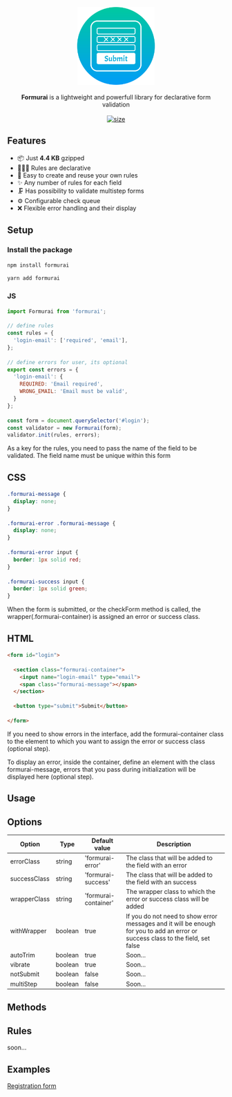 <div align="center">
    <img src="https://raw.githubusercontent.com/Barto-dev/formurai/master/assets/logo.svg" width="180" height="180" alt="Logo" />
</div>
<br>
<div align="center">
<strong>Formurai</strong> is a lightweight and powerfull library for declarative form validation
</div>
<br>

<div align="center">
  <a href="https://bundlephobia.com/package/formurai@0.0.11">
    <img alt="size" src="https://badgen.net/bundlephobia/minzip/formurai" />
  </a>
</div>


## Features

- 📦 Just **4.4 KB** gzipped 
- 👩🏻‍💻 Rules are declarative 
- 📜 Easy to create and reuse your own rules
- ✨ Any number of rules for each field
- 🗜 Has possibility to validate multistep forms
- ⚙️ Configurable check queue
- ❌ Flexible error handling and their display

## Setup
### Install the package
```js
npm install formurai
```

```js
yarn add formurai
```

### JS
```js
import Formurai from 'formurai';

// define rules
const rules = {
  'login-email': ['required', 'email'],
};

// define errors for user, its optional
export const errors = {
  'login-email': {
    REQUIRED: 'Email required',
    WRONG_EMAIL: 'Email must be valid',
  }
};

const form = document.querySelector('#login');
const validator = new Formurai(form);
validator.init(rules, errors);
```

As a key for the rules, you need to pass the name of the field to be validated. The field name must be unique within this form

## CSS
```css
.formurai-message {
  display: none;
}

.formurai-error .formurai-message {
  display: none;
}

.formurai-error input {
  border: 1px solid red;
}

.formurai-success input {
  border: 1px solid green;
}
```
When the form is submitted, or the checkForm method is called, the wrapper(.formurai-container) is assigned an error or success class.

## HTML
```html
<form id="login">
  
  <section class="formurai-container">
    <input name="login-email" type="email">
    <span class="formurai-message"></span>
  </section>

  <button type="submit">Submit</button>
  
</form>
```

If you need to show errors in the interface, add the formurai-container class to the element to which you want to assign the error or success class (optional step).

To display an error, inside the container, define an element with the class formurai-message, errors that you pass during initialization will be displayed here (optional step).
## Usage

## Options

| Option  | Type | Default value | Description |
| ----- | ----- | ----- | ----- |
| errorClass | string | 'formurai-error' | The class that will be added to the field with an error |
| successClass | string | 'formurai-success' | The class that will be added to the field with an success |
| wrapperClass | string | 'formurai-container' | The wrapper class to which the error or success class will be added |
| withWrapper | boolean | true | If you do not need to show error messages and it will be enough for you to add an error or success class to the field, set false |
| autoTrim | boolean | true | Soon... |
| vibrate | boolean | true | Soon... |
| notSubmit | boolean | false | Soon... |
| multiStep | boolean | false | Soon... |


## Methods

## Rules
soon...

## Examples

[Registration form](https://codesandbox.io/s/shy-sunset-nzb8u?file=/src/index.js)

